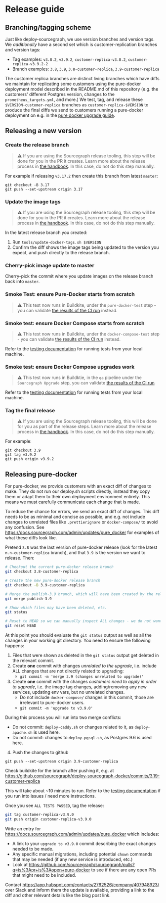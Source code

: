 # Release guide

## Branching/tagging scheme

Just like deploy-sourcegraph, we use version branches and version tags. We _additionally_ have a second set which is customer-replication branches and version tags:

- Tag examples: `v3.8.2`, `v3.9.2`, `customer-replica-v3.8.2`, `customer-replica-v3.9.2-2`
- Branch examples: `3.8`, `3.9`, `3.8-customer-replica`, `3.9-customer-replica`

The customer replica branches are distinct living branches which have diffs we maintain for replicating some customers using the pure-docker deployment model described in the README.md of this repository (e.g. the customers' different Postgres version, changes to the `prometheus_targets.yml`, and more.) We test, tag, and release these `$VERSION-customer-replica` branches as `customer-replica-$VERSION` to produce the final diffs we send to customers running a pure-docker deployment on e.g. in the [pure docker upgrade guide](https://docs.sourcegraph.com/admin/updates/pure_docker).

## Releasing a new version

### Create the release branch

> ⚠️ If you are using the Sourcegraph release tooling, this step will be done for you in the PR it creates. Learn more about the release process in [the handbook](https://about.sourcegraph.com/handbook/engineering/releases). In this case, do not do this step manually.

For example if releasing `v3.17.2` then create this branch from latest `master`:

```
git checkout -B 3.17
git push --set-upstream origin 3.17
```

### Update the image tags

> ⚠️ If you are using the Sourcegraph release tooling, this step will be done for you in the PR it creates. Learn more about the release process in [the handbook](https://about.sourcegraph.com/handbook/engineering/releases). In this case, do not do this step manually.

In the latest release branch you created:

1. Run `tools/update-docker-tags.sh $VERSION`
2. Confirm the diff shows the image tags being updated to the version you expect, and push directly to the release branch.

### Cherry-pick image update to master

Cherry-pick the commit where you update images on the release branch back into `master`.


### Smoke Test: ensure  Pure-Docker starts from scratch

> ⚠️ This test now runs in Buildkite, under the `pure-docker-test` step - you can validate [the results of the CI run](https://buildkite.com/sourcegraph/deploy-sourcegraph-docker) instead.
### Smoke test: ensure Docker Compose starts from scratch

> ⚠️ This test now runs in Buildkite, under the `docker-compose-test` step - you can validate [the results of the CI run](https://buildkite.com/sourcegraph/deploy-sourcegraph-docker) instead.

Refer to the [testing documentation](TESTING.md) for running tests from your local machine.

### Smoke test: ensure Docker Compose upgrades work

> ⚠️ This test now runs in Buildktie, in the `qa` pipeline under the `Sourcegraph Upgrade` step, you can validate [the results of the CI run](https://buildkite.com/sourcegraph)

Refer to the [testing documentation](TESTING.md) for running tests from your local machine.

### Tag the final release

> ⚠️ If you are using the Sourcegraph release tooling, this will be done for you as part of the release steps. Learn more about the release process in [the handbook](https://about.sourcegraph.com/handbook/engineering/releases). In this case, do not do this step manually.

For example:

```
git checkout 3.9
git tag v3.9.2
git push origin v3.9.2
```

## Releasing pure-docker

For pure-docker, we provide customers with an exact diff of changes to make. They do not run our deploy.sh scripts directly, instead they copy them or adapt them to their own deployment environment entirely. This means we must carefully communicate each change that is made.

To reduce the chance for errors, we send an exact diff of changes. This diff needs to be as minimal and concise as possible, and e.g. not include changes to unrelated files like `.prettierignore` or `docker-compose/` to avoid any confusion. See https://docs.sourcegraph.com/admin/updates/pure_docker for examples of what these diffs look like.

Pretend `3.8` was the last version of pure-docker release (look for the latest `n.n-customer-replica` branch), and that `3.9` is the version we want to release. Then:

```sh
# Checkout the current pure-docker release branch
git checkout 3.8-customer-replica 

# Create the new pure-docker release branch
git checkout -B 3.9-customer-replica 

# Merge the publish-3.9 branch, which will have been created by the release tool, into the pure-docker release branch.
git merge publish-3.9

# Show which files may have been deleted, etc.
git status

# Reset to HEAD so we can manually inspect ALL changes - we do not want to actually do a merge.
git reset HEAD
```

At this point you should evaluate the `git status` output as well as all the changes in your working git directory. You need to ensure the following happens:

1. Files that were shown as deleted in the `git status` output get deleted in the relevant commit.
2. Create **one** commit with changes _unrelated to the upgrade_, i.e. include ALL changes that are not directly related to upgrading:
    - `git commit -m 'merge 3.9 (changes unrelated to upgrade)'`
3. Create **one** commit with the changes _customers need to apply in order to ugprade_, i.e. the image tag changes, adding/removing any new services, updating env vars, but no unrelated changes.
    - Do not include `docker-compose/` changes in this commit, those are irrelevant to pure-docker users.
    - `git commit -m 'upgrade to v3.9.0'`

During this process you will run into two merge conflicts:

- Do not commit: `deploy-caddy.sh` or changes related to it, as `deploy-apache.sh` is used here.
- Do not commit: changes to `deploy-pgsql.sh`, as Postgres 9.6 is used here.

4. Push the changes to github
```shell
git push --set-upstream origin 3.9-customer-replica
```

Check buildkite for the branch after pushing it, e.g. at https://github.com/sourcegraph/deploy-sourcegraph-docker/commits/3.19-customer-replica

This will take about ~10 minutes to run. Refer to the [testing documentation](TESTING.md) if you run into issues / need more instructions.

Once you see `ALL TESTS PASSED`, tag the release:

```sh
git tag customer-replica-v3.9.0
git push origin customer-replica-v3.9.0
```

Write an entry for https://docs.sourcegraph.com/admin/updates/pure_docker which includes:

- A link to your `upgrade to v3.9.0` commit describing the exact changes needed to be made.
- Any specific manual migrations, including potential `chown` commands that may be needed (if any new service is introduced, etc.)
- Look at https://github.com/sourcegraph/sourcegraph/pulls?q=is%3Apr+is%3Aopen+pure-docker to see if there are any open PRs that might need to be included.

Contact https://app.hubspot.com/contacts/2762526/company/407948923/ over Slack and inform them the update is available, providing a link to the diff and other relevant details like the blog post link.
